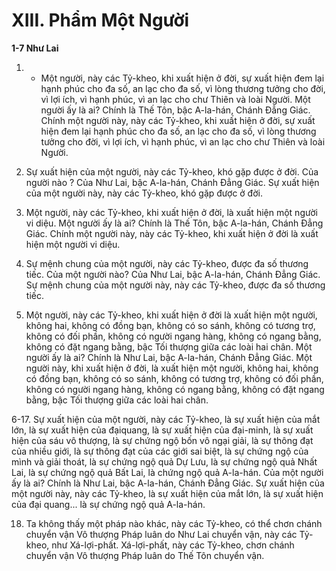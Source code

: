 # XIII. Phẩm Một Người

**1-7 Như Lai**

<!--pg-->
1. - Một người, này các Tỷ-kheo, khi xuất hiện ở đời, sự xuất hiện đem lại hạnh phúc cho đa số, an lạc
cho đa số, vì lòng thương tưởng cho đời, vì lợi ích, vì hạnh phúc, vì an lạc cho chư Thiên và loài Người.
Một người ấy là ai? Chính là Thế Tôn, bậc A-la-hán, Chánh Ðẳng Giác. Chính một người này, này các
Tỷ-kheo, khi xuất hiện ở đời, sự xuất hiện đem lại hạnh phúc cho đa số, an lạc cho đa số, vì lòng thương
tưởng cho đời, vì lợi ích, vì hạnh phúc, vì an lạc cho chư Thiên và loài Người.

<!--pg-->
2. Sự xuất hiện của một người, này các Tỷ-kheo, khó gặp được ở đời. Của người nào ? Của Như Lai, bậc
A-la-hán, Chánh Ðẳng Giác. Sự xuất hiện của một người này, này các Tỷ-kheo, khó gặp được ở đời.

<!--pg-->
3. Một người, này các Tỷ-kheo, khi xuất hiện ở đời, là xuất hiện một người vi diệu. Một người ấy là ai?
Chính là Thế Tôn, bậc A-la-hán, Chánh Ðẳng Giác. Chính một người này, này các Tỷ-kheo, khi xuất
hiện ở đời là xuất hiện một người vi diệu.

<!--pg-->
4. Sự mệnh chung của một người, này các Tỷ-kheo, được đa số thương tiếc. Của một người nào? Của
Như Lai, bậc A-la-hán, Chánh Ðẳng Giác. Sự mệnh chung của một người này, này các Tỷ-kheo, được
đa số thương tiếc.

<!--pg-->
5. Một người, này các Tỷ-kheo, khi xuất hiện ở đời là xuất hiện một người, không hai, không có đồng
bạn, không có so sánh, không có tương trợ, không có đối phần, không có người ngang hàng, không có
ngang bằng, không có đặt ngang bằng, bậc Tối thượng giữa các loài hai chân. Một người ấy là ai? Chính
là Như Lai, bậc A-la-hán, Chánh Ðẳng Giác. Một người này, khi xuất hiện ở đời, là xuất hiện một
người, không hai, không có đồng bạn, không có so sánh, không có tương trợ, không có đối phần, không
có người ngang hàng, không có ngang bằng, không có đặt ngang bằng, bậc Tối thượng giữa các loài hai
chân.

<!--pg-->
6-17. Sự xuất hiện của một người, này các Tỷ-kheo, là sự xuất hiện của mắt lớn, là sự xuất hiện của đạiquang, là sự xuất hiện của đại-minh, là sự xuất hiện của sáu vô thượng, là sự chứng ngộ bốn vô ngại
giải, là sự thông đạt của nhiều giới, là sự thông đạt của các giới sai biệt, là sự chứng ngộ của mình và
giải thoát, là sự chứng ngộ quả Dự Lưu, là sự chứng ngộ quả Nhất Lai, là sự chứng ngộ quả Bất Lai, là
chứng ngộ quả A-la-hán. Của một người ấy là ai? Chính là Như Lai, bậc A-la-hán, Chánh Ðẳng Giác.
Sự xuất hiện của một người này, này các Tỷ-kheo, là sự xuất hiện của mắt lớn, là sự xuất hiện của đại
quang... là sự chứng ngộ quả A-la-hán.

<!--pg-->
18. Ta không thấy một pháp nào khác, này các Tỷ-kheo, có thể chơn chánh chuyển vận Vô thượng Pháp
luân do Như Lai chuyển vận, này các Tỷ-kheo, như Xá-lợi-phất. Xá-lợi-phất, này các Tỷ-kheo, chơn
chánh chuyển vận Vô thượng Pháp luân do Thế Tôn chuyển vận.


